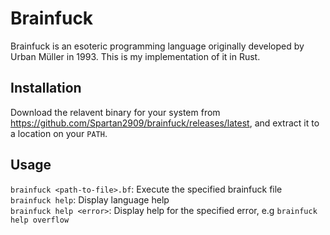 # Brainfuck

Brainfuck is an esoteric programming language originally developed by Urban Müller in 1993.
This is my implementation of it in Rust.

## Installation
Download the relavent binary for your system from https://github.com/Spartan2909/brainfuck/releases/latest, and extract it to a location on your `PATH`.

## Usage
`brainfuck <path-to-file>.bf`: Execute the specified brainfuck file <br />
`brainfuck help`: Display language help <br />
`brainfuck help <error>`: Display help for the specified error, e.g `brainfuck help overflow`
